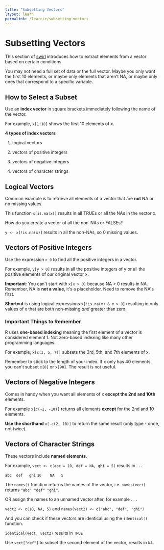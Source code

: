 ```yaml
---
title: "Subsetting Vectors"
layout: learn
permalink: /learn/r/subsetting-vectors
---
```


# Subsetting Vectors

This section of <a href="http://swirlstats.com/students.html" >swirl</a> introduces how to extract elements from a vector based on certain conditions. 

You may not need a full set of data or the full vector. Maybe you only want the first 10 elements, or maybe only elements that aren't NA, or maybe only ones that correspond to a specific variable. 

## How to Select a Subset

Use an **index vector** in square brackets immediately following the name of the vector. 

For example, `x[1:10]` shows the first 10 elements of x. 

**4 types of index vectors** 

1. logical vectors

2. vectors of positive integers

3. vectors of negative integers

4. vectors of character strings

## Logical Vectors 

Common example is to retrieve all elements of a vector that are **not** NA or no missing values. 

This function `x[is.na(x)]` results in all TRUEs or all the NAs in the vector x. 

How do you create a vector of all the non-NAs or FALSEs? 

`y <- x[!is.na(x)]` results in all the non-NAs, so 0 missing values. 

## Vectors of Positive Integers

Use the expression `> 0` to find all the positive integers in a vector. 

For example, `y[y > 0]` results in all the positive integers of y or all the positive elements of our original vector x. 

**Important**: You can't start with `x[x > 0]` because NA > 0 results in NA. Remember, NA is **not a value**, it's a placeholder. Need to remove the NA's first. 

**Shortcut** is using logical expressions `x[!is.na(x) & x > 0]` resulting in only values of x that are both non-missing *and* greater than zero.

### Important Things to Remember

R uses **one-based indexing** meaning the first element of a vector is considered element 1. Not zero-based indexing like many other programming languages. 

For example, `x[c(3, 5, 7)]` subsets the 3rd, 5th, and 7th elements of x.

Remember to stick to the length of your index. If x only has 40 elements, you can't subset `x[0]` or `x[90]`. The result is not useful. 

## Vectors of Negative Integers

Comes in handy when you want all elements of x **except the 2nd and 10th** elements. 

For example `x[c(-2, -10)]` returns all elements **except** for the 2nd and 10 elements. 

**Use the shorthand** `x[-c(2, 10)]` to return the same result (only type - once, not twice). 

## Vectors of Character Strings

These vectors include **named elements**. 

For example, `vect <- c(abc = 10, def = NA, ghi = 5)` results in . . . 

` abc  def   ghi `
 ` 10    NA   5 `

The `names()` function returns the names of the vector, i.e. `names(vect)` returns `"abc" "def" "ghi"`. 

OR assign the names to an unnamed vector after, for example . . . 

`vect2 <- c(10, NA, 5)` and `names(vect2) <- c("abc", "def", "ghi")`

And you can check if these vectors are identical using the `identical()` function. 

`identical(vect, vect2)` results in `TRUE` 

Use `vect["def"]` to subset the second element of the vector, results in `NA`. 


